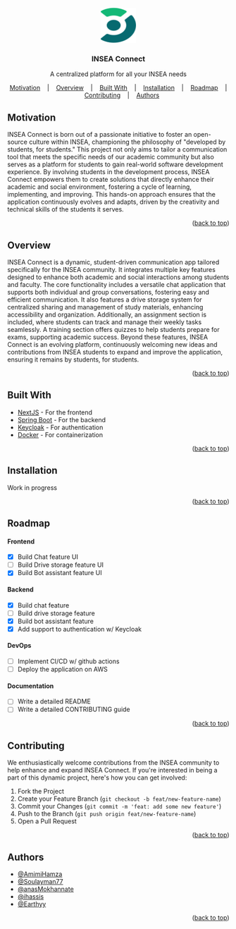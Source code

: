 <div id="readme-top"></div>

<br />
<div align="center">
  <a href="#">
    <img src="docs/logo/logo.svg" alt="Logo" width="80" height="80">
  </a>

  <h3 align="center">INSEA Connect</h3>

  <p align="center">
   A centralized platform for all your INSEA needs 
  </p>
</div>

<p align="center">
  <a href="#overview">Motivation</a>
  &nbsp;&nbsp;&nbsp;|&nbsp;&nbsp;&nbsp;
  <a href="#overview">Overview</a>
  &nbsp;&nbsp;&nbsp;|&nbsp;&nbsp;&nbsp;
  <a href="#built-with">Built With</a>
  &nbsp;&nbsp;&nbsp;|&nbsp;&nbsp;&nbsp;
  <a href="#installation">Installation</a>
  &nbsp;&nbsp;&nbsp;|&nbsp;&nbsp;&nbsp;
  <a href="#roadmap">Roadmap</a>
  &nbsp;&nbsp;&nbsp;|&nbsp;&nbsp;&nbsp;
  <a href="#contributing">Contributing</a>
  &nbsp;&nbsp;&nbsp;|&nbsp;&nbsp;&nbsp;
  <a href="#authors">Authors</a>

</p>

## Motivation

INSEA Connect is born out of a passionate initiative to foster an open-source culture within INSEA, championing the philosophy of "developed by students, for students." This project not only aims to tailor a communication tool that meets the specific needs of our academic community but also serves as a platform for students to gain real-world software development experience. By involving students in the development process, INSEA Connect empowers them to create solutions that directly enhance their academic and social environment, fostering a cycle of learning, implementing, and improving. This hands-on approach ensures that the application continuously evolves and adapts, driven by the creativity and technical skills of the students it serves.

<p align="right">(<a href="#readme-top">back to top</a>)</p>

## Overview

<!-- TODO: Add a screenshot for the product -->

INSEA Connect is a dynamic, student-driven communication app tailored specifically for the INSEA community. It integrates multiple key features designed to enhance both academic and social interactions among students and faculty. The core functionality includes a versatile chat application that supports both individual and group conversations, fostering easy and efficient communication. It also features a drive storage system for centralized sharing and management of study materials, enhancing accessibility and organization. Additionally, an assignment section is included, where students can track and manage their weekly tasks seamlessly. A training section offers quizzes to help students prepare for exams, supporting academic success. Beyond these features, INSEA Connect is an evolving platform, continuously welcoming new ideas and contributions from INSEA students to expand and improve the application, ensuring it remains by students, for students.

<p align="right">(<a href="#readme-top">back to top</a>)</p>

## Built With

- [NextJS](https://nextjs.org/) - For the frontend
- [Spring Boot](https://spring.io/projects/spring-boot) - For the backend
- [Keycloak](https://www.keycloak.org/) - For authentication
- [Docker](https://www.docker.com/) - For containerization

<p align="right">(<a href="#readme-top">back to top</a>)</p>

## Installation

Work in progress

<p align="right">(<a href="#readme-top">back to top</a>)</p>

## Roadmap

#### Frontend

- [x] Build Chat feature UI
- [ ] Build Drive storage feature UI
- [x] Build Bot assistant feature UI

#### Backend

- [x] Build chat feature
- [ ] Build drive storage feature
- [x] Build bot assistant feature
- [x] Add support to authentication w/ Keycloak

#### DevOps

- [ ] Implement CI/CD w/ github actions
- [ ] Deploy the application on AWS

#### Documentation

- [ ] Write a detailed README
- [ ] Write a detailed CONTRIBUTING guide
<p align="right">(<a href="#readme-top">back to top</a>)</p>

## Contributing

We enthusiastically welcome contributions from the INSEA community to help enhance and expand INSEA Connect. If you're interested in being a part of this dynamic project, here's how you can get involved:

1. Fork the Project
2. Create your Feature Branch (`git checkout -b feat/new-feature-name`)
3. Commit your Changes (`git commit -m 'feat: add some new feature'`)
4. Push to the Branch (`git push origin feat/new-feature-name`)
5. Open a Pull Request

<p align="right">(<a href="#readme-top">back to top</a>)</p>

## Authors

- [@AmimiHamza](https://github.com/AmimiHamza)
- [@Soulayman77](https://github.com/orgs/insea-connect/people/Soulayman77)
- [@anasMokhannate](https://github.com/anasMokhannate)
- [@ihassis](https://github.com/ihassis)
- [@Earthyy](https://github.com/Earthyyy)

<p align="right">(<a href="#readme-top">back to top</a>)</p>
